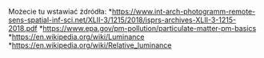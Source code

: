 Możecie tu wstawiać żdródła:
*https://www.int-arch-photogramm-remote-sens-spatial-inf-sci.net/XLII-3/1215/2018/isprs-archives-XLII-3-1215-2018.pdf
*https://www.epa.gov/pm-pollution/particulate-matter-pm-basics
*https://en.wikipedia.org/wiki/Luminance
*https://en.wikipedia.org/wiki/Relative_luminance
